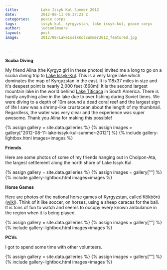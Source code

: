 ```yaml
---
title:			Lake Issyk Kul Summer 2012
date:			2012-08-11 06:37:21 Z
categories:		peace corps
tags:			issyk-kul, kyrgyzstan, lake issyk-kul, peace corps
author:			judsonlmoore
layout:			post
image:			2012/08/LakeIssikKolSummer2012_featured.jpg


---
```


**Scuba Diving**

My friend Alina (the Kyrgyz girl in these photos) invited me a long to go on a scuba diving trip to [Lake Issyk-Kul](https://en.wikipedia.org/wiki/Issyk_Kul). This is a very large lake which dominates the map of Kyrgyzstan in the east. It is 118x37 miles in size and it's deepest point is nearly 2,000 feet (668m)! It is the second largest mountain lake in the world behind [Lake Titicaca](https://en.wikipedia.org/wiki/Lake_Titicaca) in South America. There is hardly anything alive in the lake due to over fishing during Soviet times. We were diving to a depth of 10m around a dead coral reef and the largest sign of life I saw was a shrimp-like crustacean about the length of my thumbnail. Regardless, the water was very clear and the experience was super awesome. Thank you Alina for making this possible!

{% assign gallery = site.data.galleries %}
{% assign images = gallery["2012-08-11-lake-issyk-kul-summer-2012"] %}
{% include gallery-lightbox.html images=images %}

**Friends**

Here are some photos of some of my friends hanging out in Cholpon-Ata, the largest settlement along the north shore of Lake Issyk Kul.

{% assign gallery = site.data.galleries %}
{% assign images = gallery[""] %}
{% include gallery-lightbox.html images=images %}

**Horse Games**

Here are photos of the national horse games of Kyrgyzstan, called Kökbörü ([wiki](https://en.wikipedia.org/wiki/Buzkashi)). Think of it like soccer, on horses, using a sheep caracas for the ball. It is tons of fun to watch and seems to occupy every known ambulance in the region when it is being played.

{% assign gallery = site.data.galleries %}
{% assign images = gallery[""] %}
{% include gallery-lightbox.html images=images %}

**PCVs**

I got to spend some time with other volunteers.

{% assign gallery = site.data.galleries %}
{% assign images = gallery[""] %}
{% include gallery-lightbox.html images=images %}
